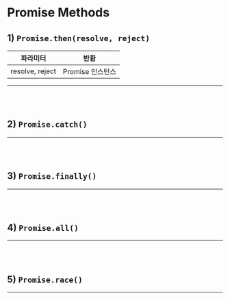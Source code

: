 # Promise Methods

## 1) `Promise.then(resolve, reject)`

| 파라미터        | 반환             |
| --------------- | ---------------- |
| resolve, reject | Promise 인스턴스 |

<hr>
<br>
<br>

## 2) `Promise.catch()`

<hr>
<br>
<br>

## 3) `Promise.finally()`

<hr>
<br>
<br>

## 4) `Promise.all()`

<hr>
<br>
<br>

## 5) `Promise.race()`

<hr>
<br>
<br>
